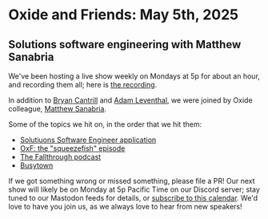 # Oxide and Friends: May 5th, 2025

## Solutions software engineering with Matthew Sanabria

We've been hosting a live show weekly on Mondays at 5p for about an hour,
and recording them all; here is
[the recording](https://youtu.be/uY6YgNc7vkY).

In addition to
[Bryan Cantrill](https://bsky.app/profile/bcantrill.bsky.social) and
[Adam Leventhal](https://bsky.app/profile/ahl.bsky.social),
we were joined by Oxide colleague,
[Matthew Sanabria](https://bsky.app/profile/did:plc:brfbmfg2d2ug37sxe7yehocc).

Some of the topics we hit on, in the order that we hit them:

- [Solutiuons Software Engineer application](https://oxide.computer/careers/solutions-software-engineer)
- [OxF: the "squeezefish" episode](https://www.youtube.com/watch?v=QaU94LY891M)
- [The Fallthrough podcast](https://fallthrough.transistor.fm/)
- [Busytown](https://en.wikipedia.org/wiki/Busytown)

If we got something wrong or missed something, please file a PR!
Our next show will likely be on Monday at 5p Pacific Time on our Discord
server; stay tuned to our Mastodon feeds for details, or [subscribe to this
calendar](https://calendar.google.com/calendar/ical/c_318925f4185aa71c4524d0d6127f31058c9e21f29f017d48a0fca6f564969cd0%40group.calendar.google.com/public/basic.ics).
We'd love to have you join us, as we always love to hear from new speakers!

